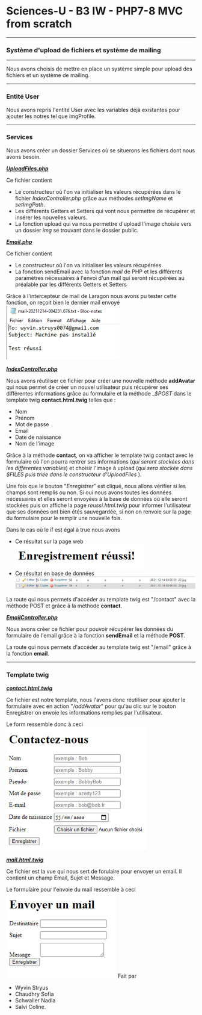 # Sciences-U - B3 IW - PHP7-8 MVC from scratch
___
### Système d'upload de fichiers et système de mailing
___
Nous avons choisis de mettre en place un système simple pour upload des fichiers
et un système de mailing.
___
### Entité User
Nous avons repris l'entité User avec les variables déjà existantes pour ajouter
les notres tel que imgProfile.
___
### Services
Nous avons créer un dossier Services où se situerons les fichiers dont nous avons besoin.

<u>**_UploadFiles.php_**</u>

Ce fichier contient
* Le constructeur où l'on va initialiser
  les valeurs récupérées dans le fichier _IndexController.php_ grâce aux méthodes _setImgName_ et _setImgPath_.
* Les différents Getters et Setters qui vont nous permettre de récupérer et insérer les nouvelles valeurs.
* La fonction upload qui va nous permettre d'upload l'image choisie vers un dossier _img_ se trouvant dans le dossier public.

<u>**_Email.php_**</u>

Ce fichier contient
* Le constructeur où l'on va initialiser les valeurs récupérées
* La fonction sendEmail avec la fonction _mail_ de PHP et les différents paramètres nécessaires à l'envoi d'un mail qui seront récupérées au préalable par les différents Getters et Setters

Grâce à l'intercepteur de mail de Laragon nous avons pu tester cette fonction, on reçoit bien le dernier mail envoyé
![alt text](image_ReadMe/mail.png)

<u>**_IndexController.php_**</u>

Nous avons réutiliser ce fichier pour créer une nouvelle méthode __addAvatar__ qui nous permet de créer un nouvel utilisateur puis récupérer ses différentes informations grâce au formulaire et la méthode __$_POST__ dans le template twig __contact.html.twig__ telles que :
* Nom
* Prénom
* Mot de passe
* Email
* Date de naissance
* Nom de l'image

Grâce à la méthode __contact__, on va afficher le template twig contact avec le formulaire où l'on pourra rentrer ses informations (*_qui seront stockées dans les différentes variables_*) et choisir l'image à upload (*_qui sera stockée dans $_FILES puis triée dans le constructeur d'UploadFiles__* ).

Une fois que le bouton "*Enregistrer*" est cliqué, nous allons vérifier si les champs sont remplis ou non. Si oui nous avons toutes les données nécessaires et elles seront envoyées à la base de données où elle seront stockées puis on affiche la page *reussi.html.twig* pour informer l'utilisateur que ses données ont bien étés sauvegardée, si non on renvoie sur la page du formulaire pour le remplir une nouvelle fois.

Dans le cas où le if est égal à true nous avons 
* Ce résultat sur la page web
![alt_text](image_ReadMe/reussi.PNG)
* Ce résultat en base de données 
![alt text](image_ReadMe/bdd.PNG)

La route qui nous permets d'accéder au template twig est "/contact" avec la méthode POST et grâce à la méthode __contact__.

<u>**_EmailController.php_**</u>

Nous avons créer ce fichier pour pouvoir récupérer les données du formulaire de l'email grâce à la fonction __sendEmail__ et la méthode __POST__.

La route qui nous permets d'accéder au template twig est "/email" grâce à la fonction __email__.

___
### Template twig
<u>**_contact.html.twig_**</u>

Ce fichier est notre template, nous l'avons donc réutiliser pour ajouter le formulaire avec en action "_/addAvatar_" pour qu'au clic sur le bouton Enregistrer on envoie les informations remplies par l'utilisateur.

Le form ressemble donc à ceci
![alt text](image_ReadMe/form.PNG)

<u>**_mail.html.twig_**</u>

Ce fichier est la vue qui nous sert de forulaire pour envoyer un email. Il contient un champ Email, Sujet et Message.

Le formulaire pour l'envoie du mail ressemble à ceci
![alt text](image_ReadMe/mail_web.PNG)
Fait par 
* Wyvin Stryus
* Chaudhry Sofia
* Schwaller Nadia
* Salvi Coline.
